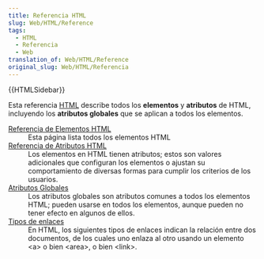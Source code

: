 ```yaml
---
title: Referencia HTML
slug: Web/HTML/Reference
tags:
  - HTML
  - Referencia
  - Web
translation_of: Web/HTML/Reference
original_slug: Web/HTML/Referencia
---
```

{{HTMLSidebar}}

Esta referencia [HTML](/es/docs/Web/HTML) describe todos los **elementos** y **atributos** de HTML, incluyendo los **atributos globales** que se aplican a todos los elementos.

<dl><dd></dd><dt><a href="/es/docs/Web/HTML/Elemento">Referencia de Elementos HTML</a></dt><dd>Esta página lista todos los elementos HTML</dd><dt><a href="/es/docs/Web/HTML/Atributos">Referencia de Atributos HTML</a></dt><dd>Los elementos en HTML tienen atributos; estos son valores adicionales que configuran los elementos o ajustan su comportamiento de diversas formas para cumplir los criterios de los usuarios.</dd><dt><a href="/es/docs/Web/HTML/Atributos_Globales">Atributos Globales</a></dt><dd>Los atributos globales son atributos comunes a todos los elementos HTML; pueden usarse en todos los elementos, aunque pueden no tener efecto en algunos de ellos.</dd><dt><a href="/es/docs/Web/HTML/Tipos_de_enlaces">Tipos de enlaces</a></dt><dd>En HTML, los siguientes tipos de enlaces indican la relación entre dos documentos, de los cuales uno enlaza al otro usando un elemento &#x3C;a> o bien &#x3C;area>, o bien &#x3C;link>.</dd></dl>
